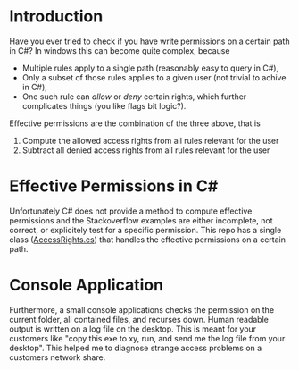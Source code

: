 # Introduction
Have you ever tried to check if you have write permissions on a certain path in C#? In windows this can become quite complex, because 

* Multiple rules apply to a single path (reasonably easy to query in C#),
* Only a subset of those rules applies to a given user (not trivial to achive in C#),
* One such rule can *allow* or *deny* certain rights, which further complicates things (you like flags bit logic?).

Effective permissions are the combination of the three above, that is

1.  Compute the allowed access rights from all rules relevant for the user
2.  Subtract all denied access rights from all rules relevant for the user

# Effective Permissions in C# #
Unfortunately C# does not provide a method to compute effective permissions and the Stackoverflow examples are either incomplete, not correct, or explicitely test for a specific permission. This repo has a single class ([AccessRights.cs](EffectivePermissions/EffectivePermissions/AccessRights.cs)) that handles the effective permissions on a certain path.

# Console Application
Furthermore, a small console applications checks the permission on the current folder, all contained files, and recurses down. Human readable output is written on a log file on the desktop. This is meant for your customers like "copy this exe to xy, run, and send me the log file from your desktop". This helped me to diagnose strange access problems on a customers network share.

